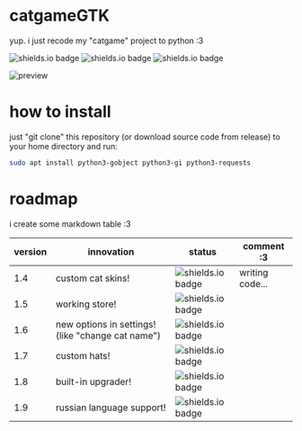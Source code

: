 # catgameGTK
yup. i just recode my "catgame" project to python :3

![shields.io badge](https://img.shields.io/badge/linux-e6b30e?labelColor=e6b30e&style=plastic&logoColor=FFFFFF&logo=linux)
![shields.io badge](https://img.shields.io/badge/GTK_3.0-106dc4?labelColor=106dc4&style=plastic&logoColor=FFFFFF&logo=gtk)
![shields.io badge](https://img.shields.io/badge/cat_smile-:3-482c63?labelColor=6d1bbf&style=plastic)

![preview](https://github.com/user-attachments/assets/d7c60fc2-2bad-425e-85bf-4bda83b1a5dc)

# how to install
just "git clone" this repository (or download source code from release) to your home directory and run:
```bash
sudo apt install python3-gobject python3-gi python3-requests
```

# roadmap

i create some markdown table :3

|version|innovation|status|comment :3|
|-|-|-|-|
|1.4|custom cat skins!|![shields.io badge](https://img.shields.io/badge/in_developing...-yellow?style=plastic)|writing code...|
|1.5|working store!|![shields.io badge](https://img.shields.io/badge/not_started-red?style=plastic)|
|1.6|new options in settings! (like "change cat name")|![shields.io badge](https://img.shields.io/badge/not_started-red?style=plastic)|
|1.7|custom hats!|![shields.io badge](https://img.shields.io/badge/not_started-red?style=plastic)|
|1.8|built-in upgrader!|![shields.io badge](https://img.shields.io/badge/not_started-red?style=plastic)|
|1.9|russian language support!|![shields.io badge](https://img.shields.io/badge/not_started-red?style=plastic)|
